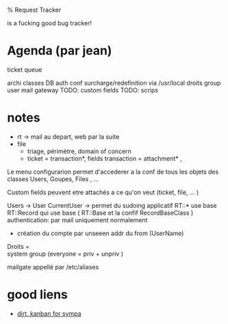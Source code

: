 % Request Tracker

is a fucking good bug tracker!  

# Agenda (par jean)

ticket
queue

archi
	classes
DB
auth
conf
surcharge/redefinition via /usr/local
droits
	group
	user
mail gateway
TODO: custom fields
TODO: scrips

#  notes

* rt -> mail au depart, web par la suite
* file
  - triage, périmètre, domain of concern 
  - ticket = transaction*, fields
    transaction = attachment* ,  


Le menu configurarion permet d'accederer a la conf de tous les objets des classes 
Users, Goupes, Files , ...

Custom fields peuvent etre attachés a ce qu'on veut (ticket, file, ... )  

Users -> User
CurrentUser -> permet du sudoing applicatif 
RT::* use base RT::Record qui use base ( RT::Base et la confif RecordBaseClass )
authentication: par mail uniquement normalement
 * création du compte par unseeen addr du from  (UserName) 

Droits =  
    system group (everyone = priv + unpriv )

mailgate appellé par /etc/aliases  

# good liens

* [dirt, kanban for sympa](https://github.com/botsie/dirt) 



